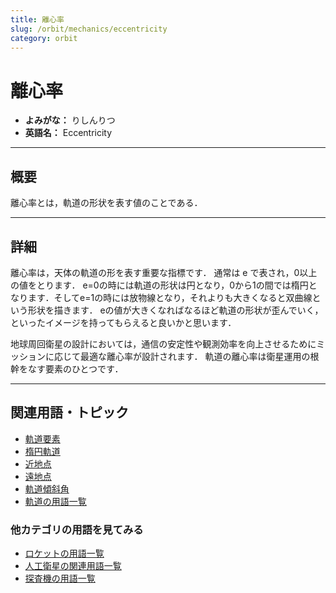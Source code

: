 ```yaml
---
title: 離心率
slug: /orbit/mechanics/eccentricity
category: orbit
---
```


# 離心率

- **よみがな：** りしんりつ  
- **英語名：** Eccentricity  

---

## 概要

離心率とは，軌道の形状を表す値のことである．

---

## 詳細

離心率は，天体の軌道の形を表す重要な指標です．
通常は e で表され，0以上の値をとります．
e=0の時には軌道の形状は円となり，0から1の間では楕円となります．そしてe=1の時には放物線となり，それよりも大きくなると双曲線という形状を描きます．
eの値が大きくなればなるほど軌道の形状が歪んでいく，といったイメージを持ってもらえると良いかと思います．

地球周回衛星の設計においては，通信の安定性や観測効率を向上させるためにミッションに応じて最適な離心率が設計されます．
軌道の離心率は衛星運用の根幹をなす要素のひとつです．

---

## 関連用語・トピック

- [軌道要素](/docs/orbit/mechanics/orbital-elements)
- [楕円軌道](/docs/orbit/type/elliptical-orbit)
- [近地点](/docs/orbit/mechanics/perigee)
- [遠地点](/docs/orbit/mechanics/apogee)
- [軌道傾斜角](/docs/orbit/mechanics/inclination)
- [軌道の用語一覧](/docs/category/orbit)

### 他カテゴリの用語を見てみる
- [ロケットの用語一覧](/docs/category/rocket)
- [人工衛星の関連用語一覧](/docs/category/satellite)
- [探査機の用語一覧](/docs/category/explorer)
